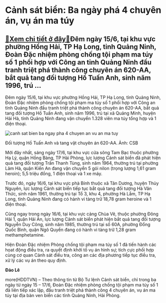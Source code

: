 Cảnh sát biển: Ba ngày phá 4 chuyên án, vụ án ma túy
====================================================

[:gift:Xem chi tiết ở đây:gift:](https://hddtvn.com/canh-sat-bien-ba-ngay-pha-4-chuyen-an-vu-an-ma-tuy/)Đêm ngày 15/6, tại khu vực phường Hồng Hải, TP Hạ Long, tỉnh Quảng Ninh, Đoàn Đặc nhiệm phòng chống tội phạm ma túy số 1 phối hợp với Công an tỉnh Quảng Ninh đấu tranh triệt phá thành công chuyên án 620-AA, bắt quả tang đối tượng Hồ Tuấn Anh, sinh năm 1996, trú …
-----------------------------------------------------------------------------------------------------------------------------------------------------------------------------------------------------------------------------------------------------------------------


Đêm ngày 15/6, tại khu vực phường Hồng Hải, TP Hạ Long, tỉnh Quảng Ninh, Đoàn Đặc nhiệm phòng chống tội phạm ma túy số 1 phối hợp với Công an tỉnh Quảng Ninh đấu tranh triệt phá thành công chuyên án 620-AA, bắt quả tang đối tượng Hồ Tuấn Anh, sinh năm 1996, trú tại xã Quảng Minh, huyện Hải Hà, tỉnh Quảng Ninh đang vận chuyển 1.328 viên ma túy tổng hợp và 1 điện thoại.





![canh sat bien ba ngay pha 4 chuyen an vu an ma tuy](https://haiquanonline.com.vn/stores/news_dataimages/nubt/062020/19/10/in_article/1548_image005.jpg?rt=20200619124520 "Cảnh sát biển: Ba ngày phá 4 chuyên án, vụ án ma túy")


Đối tượng Hồ Tuấn Anh và tang vật chuyên án 620-AA. Ảnh: CSB



Mới đây nhất, sáng ngày 17/6, tại khu vực cửa sông Tam Bạc thuộc phường Hạ Lý, quận Hồng Bàng, TP Hải Phòng, lực lượng Cảnh sát biển đã phát hiện quả tang đối tượng Trần Thanh Tùng, sinh năm 1964, thường trú tại phường Lãm Hà, quận Kiến An đang vận chuyển 5 gói nilon (trọng lượng 1,61 gram heroin); 5,5 triệu đồng, 1 điện thoại và 1 xe máy.


Trước đó, ngày 16/6, tại khu vực phà Bính thuộc xã Tân Dương, huyện Thủy Nguyên, lực lượng Cảnh sát biển tiếp tục bắt quả tang đối tượng Hà Văn Thức, sinh năm 1961, thường trú tại Tổ 3, khu 4, phường Hà Lầm, TP Hạ Long, tỉnh Quảng Ninh đang có hành vi tàng trữ 18,78 gram heroine và 1 điện thoại.


Cũng ngay trong ngày 16/6, tại khu vực cảng Chùa Vẽ, thuộc phường Đông Hải 1, quận Hải An, lực lượng Cảnh sát biển phát hiện bắt quả tang đối tượng Nguyễn Duy Công, sinh năm 1985, thường trú tại số 60A, phường Đổng Quốc Bình, quận Ngô Quyền đang có hành vi tàng trữ 1,28 gram methamphetamine.


Hiện Đoàn Đặc nhiệm Phòng chống tội phạm ma túy số 1 đã tiến hành các họat động điều tra, ra quyết định khởi tố vụ án hình sự; tích cực phối hợp cùng cơ quan Cảnh sát điều tra, công an các địa phương tiếp tục điều tra, xử lý các vụ án theo quy định.




**Đảo Lê**



more(HDDTVN) – Theo thông tin từ Bộ Tư lệnh Cảnh sát biển, chỉ trong ba ngày từ ngày 15 – 17/6, Đoàn Đặc nhiệm phòng chống tội phạm ma túy số 1 đã liên tiếp xác lập, đấu tranh triệt phá thành công 4 chuyên án, vụ án ma túy tại địa bàn ven biển các tỉnh Quảng Ninh, Hải Phòng.

